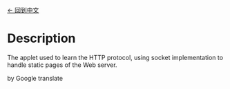 [<- 回到中文](https://github.com/EldarYu/SimpleWebServer)

# Description

The applet used to learn the HTTP protocol, using socket implementation to handle static pages of the Web server.

by Google translate
